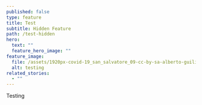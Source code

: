 ```yaml
---
published: false
type: feature
title: Test
subtitle: Hidden Feature
path: /test-hidden
hero:
  text: ""
  feature_hero_image: ""
feature_image:
  file: /assets/1920px-covid-19_san_salvatore_09-cc-by-sa-alberto-guiliani_resized.jpg
  alt: testing
related_stories:
  - ""
---
```

Testing